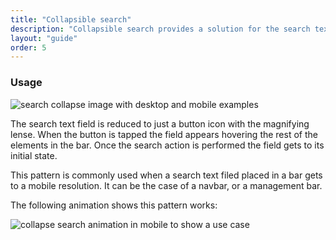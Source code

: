 ```yaml
---
title: "Collapsible search"
description: "Collapsible search provides a solution for the search text field in mobile resolution as the viewport size is reduced."
layout: "guide"
order: 5
---
```



### Usage

![search collapse image with desktop and mobile examples](/images/lexicon-1/searchCollapse.png)

The search text field is reduced to just a button icon with the magnifying lense. When the button is tapped the field appears hovering the rest of the elements in the bar. Once the search action is performed the field gets to its initial state.

This pattern is commonly used when a search text filed placed in a bar gets to a mobile resolution. It can be the case of a navbar, or a management bar.

The following animation shows this pattern works:

![collapse search animation in mobile to show a use case](/images/lexicon-1/searchCollapseExample.gif)

